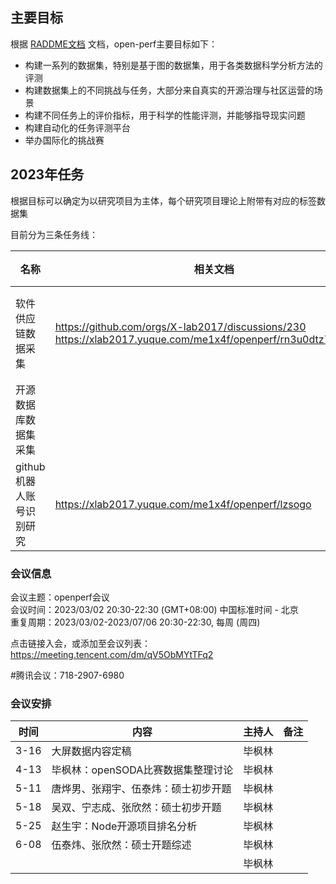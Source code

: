 ## 主要目标

根据 [RADDME文档](https://github.com/X-lab2017/open-perf) 文档，open-perf主要目标如下：

- 构建一系列的数据集，特别是基于图的数据集，用于各类数据科学分析方法的评测
- 构建数据集上的不同挑战与任务，大部分来自真实的开源治理与社区运营的场景
- 构建不同任务上的评价指标，用于科学的性能评测，并能够指导现实问题
- 构建自动化的任务评测平台
- 举办国际化的挑战赛


## 2023年任务

根据目标可以确定为以研究项目为主体，每个研究项目理论上附带有对应的标签数据集 

目前分为三条任务线： 

| 名称                     | 相关文档                                                     | 负责人               |
| ------------------------ | ------------------------------------------------------------ | -------------------- |
| 软件供应链数据采集       | https://github.com/orgs/X-lab2017/discussions/230 <br/> https://xlab2017.yuque.com/me1x4f/openperf/rn3u0dtz79zumt1d | 伍泰炜、吴双、毕枫林 |
| 开源数据库数据集采集     |                                                              | 娄泽华               |
| github机器人账号识别研究 | https://xlab2017.yuque.com/me1x4f/openperf/lzsogo            | 毕枫林               |

### 会议信息



会议主题：openperf会议  
会议时间：2023/03/02 20:30-22:30 (GMT+08:00) 中国标准时间 - 北京  
重复周期：2023/03/02-2023/07/06 20:30-22:30, 每周 (周四)  

点击链接入会，或添加至会议列表：  
https://meeting.tencent.com/dm/qV5ObMYtTFq2

#腾讯会议：718-2907-6980  

### 会议安排

| 时间 | 内容                                 | 主持人 | 备注 |
| ---- | ------------------------------------ | ------ | ---- |
| 3-16 | 大屏数据内容定稿                     | 毕枫林 |      |
| 4-13 | 毕枫林：openSODA比赛数据集整理讨论   | 毕枫林 |      |
| 5-11 | 唐烨男、张翔宇、伍泰炜：硕士初步开题 | 毕枫林 |      |
| 5-18 | 吴双、宁志成、张欣然：硕士初步开题   | 毕枫林 |      |
| 5-25 | 赵生宇：Node开源项目排名分析         | 毕枫林 |      |
| 6-08 | 伍泰炜、张欣然：硕士开题综述         | 毕枫林 |      |
|      |                                      | 毕枫林 |      |

